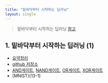 ```yaml
---
title: "밑바닥부터 시작하는 딥러닝"
layout: single
---
```


> 밑바닥부터 시작하는 딥러닝 [참고][0-1]

## 1. 밑바닥부터 시작하는 딥러닝 (1)
* [요약정리][1-1]
* [github 저장소][1-2]
* [AND게이트][12-1], [NAND게이트][12-2], [OR게이트][12-3], [XOR게이트][12-4]
* [MNIST}[13-1]

[0-1]: https://www.mindmeister.com/ko/812276967/_?fullscreen=1
[1-1]: https://nbviewer.org/github/SDRLurker/deep-learning/blob/master/%EB%AA%A9%EC%B0%A8.ipynb
[1-2]: https://github.com/WegraLee/deep-learning-from-scratch
[12-1]: https://colab.research.google.com/drive/1OXpZBLp2tyodK7wCeExKMuwYEqVRa637
[12-2]: https://colab.research.google.com/drive/1OXtDgpn5-FSLvJBawzZp2GpPCdOe5hmB
[12-3]: https://colab.research.google.com/drive/1OZAfhO84T6iPl6ZSBC8g88v6QOvodZIM
[12-4]: https://colab.research.google.com/drive/1OTfdwkNybgRucUaaa1G9WaZfqUn11U7A
